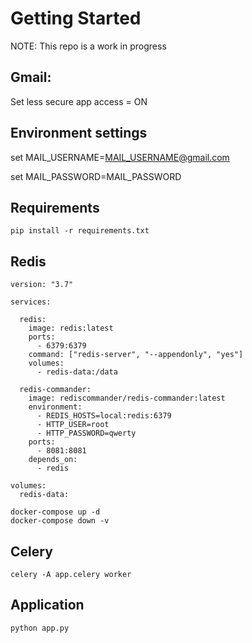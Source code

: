 # Getting Started

NOTE: This repo is a work in progress


## Gmail:

Set less secure app access = ON

## Environment settings

set MAIL_USERNAME=MAIL_USERNAME@gmail.com

set MAIL_PASSWORD=MAIL_PASSWORD

## Requirements

```
pip install -r requirements.txt
```

## Redis

```
version: "3.7"

services:

  redis:
    image: redis:latest
    ports:
      - 6379:6379
    command: ["redis-server", "--appendonly", "yes"]
    volumes:
      - redis-data:/data

  redis-commander:
    image: rediscommander/redis-commander:latest
    environment:
      - REDIS_HOSTS=local:redis:6379
      - HTTP_USER=root
      - HTTP_PASSWORD=qwerty
    ports:
      - 8081:8081
    depends_on:
      - redis
    
volumes:
  redis-data:
```

```
docker-compose up -d
docker-compose down -v
```

## Celery

```
celery -A app.celery worker
```

## Application

```
python app.py
```
